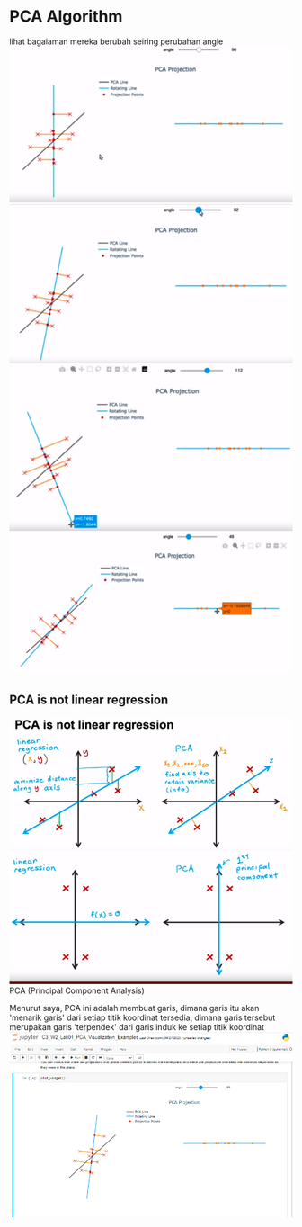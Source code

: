 # PCA Algorithm
lihat bagaiaman mereka berubah seiring perubahan angle
![6c703d23cacc95a7815990ff162fceb2.png](../../../../_resources/6c703d23cacc95a7815990ff162fceb2.png)
![1302958e2eaebe9fd3f9c047ec4e0be6.png](../../../../_resources/1302958e2eaebe9fd3f9c047ec4e0be6.png)
![c890ec62667b2a04561a31fceee21f34.png](../../../../_resources/c890ec62667b2a04561a31fceee21f34.png)
![69fa6fac776847f7c97400fd30a15871.png](../../../../_resources/69fa6fac776847f7c97400fd30a15871.png)

## PCA is not linear regression
![1880d5e1b22e9cab3ec1fcdc208fd22d.png](../../../../_resources/1880d5e1b22e9cab3ec1fcdc208fd22d.png)
![5377e196d08ae305f18169939bbad549.png](../../../../_resources/5377e196d08ae305f18169939bbad549.png)
PCA (Principal Component Analysis)

Menurut saya, PCA ini adalah membuat garis, dimana garis itu akan 'menarik garis' dari setiap titik koordinat tersedia, dimana garis tersebut merupakan garis 'terpendek' dari garis induk ke setiap titik koordinat 
![50aadc683d9db24f76b36decd1ca5766.png](../../../../_resources/50aadc683d9db24f76b36decd1ca5766.png)